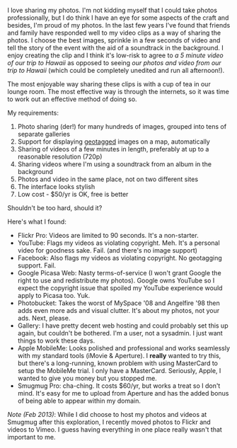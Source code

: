 <!--
.. title: Finding a new home for my photos
.. slug: 20110224finding-a-new-home-for-my-photos
.. date: 2011/02/24 09:38:31
.. spellcheck_exceptions: Angelfire,Facebook,Flickr,Google,Meh,MobileMe,MySpace,Photobucket,Picasa,Smugmug,Vimeo,YouTube,cha,ching,der,geotagged,geotagging,iMovie,internets,spoiled
.. tags: Photography
.. link: 
.. description: 
-->


I love sharing my photos. I'm not kidding myself that I could take photos professionally, but I do think I have an eye for some aspects of the craft and besides, I'm proud of my photos. In the last few years I've found that friends and family have responded well to my video clips as a way of sharing the photos. I choose the best images, sprinkle in a few seconds of video and tell the story of the event with the aid of a soundtrack in the background. I enjoy creating the clip and I think it's low-risk to agree to *a 5 minute video of our trip to Hawaii* as opposed to seeing *our photos and video from our trip to Hawaii* (which could be completely unedited and run all afternoon!).

The most enjoyable way sharing these clips is with a cup of tea in our lounge room. The most effective way is through the internets, so it was time to work out an effective method of doing so.

My requirements:

1.  Photo sharing (der!) for many hundreds of images, grouped into tens of separate galleries
2.  Support for displaying [geotagged](http://en.wikipedia.org/wiki/Geotagging) images on a map, automatically
3.  Sharing of videos of a few minutes in length, preferably at up to a reasonable resolution (720p)
4.  Sharing videos where I'm using a soundtrack from an album in the background
5.  Photos and video in the same place, not on two different sites
6.  The interface looks stylish
7.  Low cost - \$50/yr is OK, free is better

Shouldn't be too hard, should it?

Here's what I found:

-   Flickr Pro: Videos are limited to 90 seconds. It's a non-starter.
-   YouTube: Flags my videos as violating copyright. Meh. It's a personal video for goodness sake. Fail. (and there's no image support)
-   Facebook: Also flags my videos as violating copyright. No geotagging support. Fail.
-   Google Picasa Web: Nasty terms-of-service (I won't grant Google the right to use and redistribute my photos). Google owns YouTube so I expect the copyright issue that spoiled my YouTube experience would apply to Picasa too. Yuk.
-   Photobucket: Takes the worst of MySpace '08 and Angelfire '98 then adds even more ads and visual clutter. It's about my photos, not your ads. Next, please.
-   Gallery: I have pretty decent web hosting and could probably set this up again, but couldn't be bothered. I'm a user, not a sysadmin. I just want things to work these days.
-   Apple MobileMe: Looks polished and professional and works seamlessly with my standard tools (iMovie & Aperture). I **really** wanted to try this, but there's a long-running, known problem with using MasterCard to setup the MobileMe trial. I only have a MasterCard. Seriously, Apple, I wanted to give you money but you stopped me.
-   Smugmug Pro: cha-ching. It costs \$60/yr, but works a treat so I don't mind. It's easy for me to upload from Aperture and has the added bonus of being able to appear within my domain.

*Note (Feb 2013)*: While I did choose to host my photos and videos at Smugmug after this exploration, I recently moved photos to Flickr and videos to Vimeo. I guess having everything in one place really wasn't that important to me.

